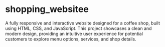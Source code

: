 # shopping_websitee
A fully responsive and interactive website designed for a coffee shop, built using HTML, CSS, and JavaScript. This project showcases a clean and modern design, providing an intuitive user experience for potential customers to explore menu options, services, and shop details.
